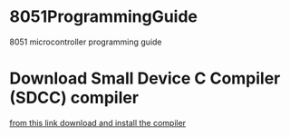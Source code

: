 # 8051ProgrammingGuide
8051 microcontroller programming guide
# Download Small Device C Compiler (SDCC) compiler
[from this link download and install the compiler](https://sdcc.sourceforge.net/snap.php)
